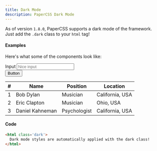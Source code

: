 ```yaml
---
title: Dark Mode
description: PaperCSS Dark Mode
---
```


As of version `1.8.0`, PaperCSS supports a dark mode of the framework. Just add the `.dark` class to your `html` tag!

#### Examples

Here's what some of the components look like:

<div class="form-group">
  <label for="paperInputs1">Input</label>
  <input type="text" placeholder="Nice input" id="paperInputs1">
</div>

<button>
  Button
</button>

<div class="progress margin-bottom">
  <div class="bar w-25"></div>
</div>

<table>
  <thead>
    <tr>
      <th>#</th>
      <th>Name</th>
      <th>Position</th>
      <th>Location</th>
    </tr>
  </thead>
  <tbody>
    <tr>
      <td>1</td>
      <td>Bob Dylan</td>
      <td>Musician</td>
      <td>California, USA</td>
    </tr>
    <tr>
      <td>2</td>
      <td>Eric Clapton</td>
      <td>Musician</td>
      <td>Ohio, USA</td>
    </tr>
    <tr>
      <td>3</td>
      <td>Daniel Kahneman</td>
      <td>Psychologist</td>
      <td>California, USA</td>
    </tr>
  </tbody>
</table>

<script>
  var html = document.documentElement;
  html.className += 'dark';
</script>

#### Code

```html
<html class='dark'>
  Dark mode styles are automatically applied with the dark class!
</html>
```
